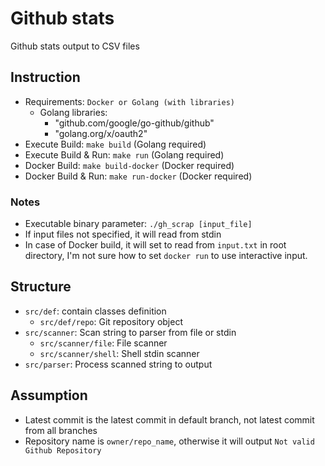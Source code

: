 # Github stats

Github stats output to CSV files

## Instruction
- Requirements: `Docker or Golang (with libraries)`
  - Golang libraries:
    - "github.com/google/go-github/github"
	- "golang.org/x/oauth2"
- Execute Build: `make build` (Golang required)
- Execute Build & Run: `make run` (Golang required)
- Docker Build: `make build-docker` (Docker required)
- Docker Build & Run: `make run-docker` (Docker required)

### Notes
- Executable binary parameter: `./gh_scrap [input_file]`
- If input files not specified, it will read from stdin
- In case of Docker build, it will set to read from `input.txt` in root directory, I'm not sure how to set `docker run` to use interactive input.

## Structure
- `src/def`: contain classes definition
  - `src/def/repo`: Git repository object
- `src/scanner`: Scan string to parser from file or stdin
    - `src/scanner/file`: File scanner
    - `src/scanner/shell`: Shell stdin scanner
- `src/parser`: Process scanned string to output

## Assumption
- Latest commit is the latest commit in default branch, not latest commit from all branches
- Repository name is `owner/repo_name`, otherwise it will output `Not valid Github Repository`